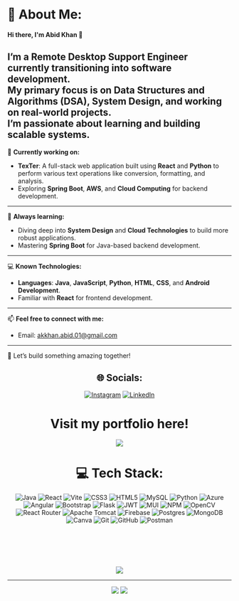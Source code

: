 # 💫 About Me:
#### Hi there, I'm Abid Khan 👋  

I’m a **Remote Desktop Support Engineer** currently transitioning into **software development**.  
My primary focus is on **Data Structures and Algorithms (DSA)**, **System Design**, and working on **real-world projects**.  
I’m passionate about learning and building scalable systems.  
-

🔭 **Currently working on:**  
- **TexTer**: A full-stack web application built using **React** and **Python** to perform various text operations like conversion, formatting, and analysis.  
- Exploring **Spring Boot**, **AWS**, and **Cloud Computing** for backend development.
- ---

🌱 **Always learning:**  
- Diving deep into **System Design** and **Cloud Technologies** to build more robust applications.  
- Mastering **Spring Boot** for Java-based backend development.  
---

💻 **Known Technologies:**  
- **Languages**: **Java**, **JavaScript**, **Python**, **HTML**, **CSS**, and **Android Development**.  
- Familiar with **React** for frontend development.  
---

📫 **Feel free to connect with me:**  
- Email: [akkhan.abid.01@gmail.com](mailto:akkhan.abid.01@gmail.com)  
---

🚀 Let’s build something amazing together!


<div align="center">

 
## 🌐 Socials:
[![Instagram](https://img.shields.io/badge/Instagram-%23E4405F.svg?logo=Instagram&logoColor=white)](https://instagram.com/ak_studio_011) [![LinkedIn](https://img.shields.io/badge/LinkedIn-%230077B5.svg?logo=linkedin&logoColor=white)](https://linkedin.com/in/abid-khan-ak) 

# Visit my portfolio here!
 [![](https://img.shields.io/badge/portfolio-blue?style=flat)](https://abidkhan-dev.netlify.app/)


 
# 💻 Tech Stack:
 ![Java](https://img.shields.io/badge/java-%23ED8B00.svg?style=for-the-badge&logo=openjdk&logoColor=white) ![React](https://img.shields.io/badge/react-%2320232a.svg?style=for-the-badge&logo=react&logoColor=%2361DAFB)  ![Vite](https://img.shields.io/badge/vite-%23646CFF.svg?style=for-the-badge&logo=vite&logoColor=white) ![CSS3](https://img.shields.io/badge/css3-%231572B6.svg?style=for-the-badge&logo=css3&logoColor=white) ![HTML5](https://img.shields.io/badge/html5-%23E34F26.svg?style=for-the-badge&logo=html5&logoColor=white) ![MySQL](https://img.shields.io/badge/mysql-4479A1.svg?style=for-the-badge&logo=mysql&logoColor=white)  ![Python](https://img.shields.io/badge/python-3670A0?style=for-the-badge&logo=python&logoColor=ffdd54) ![Azure](https://img.shields.io/badge/azure-%230072C6.svg?style=for-the-badge&logo=microsoftazure&logoColor=white) ![Angular](https://img.shields.io/badge/angular-%23DD0031.svg?style=for-the-badge&logo=angular&logoColor=white) ![Bootstrap](https://img.shields.io/badge/bootstrap-%238511FA.svg?style=for-the-badge&logo=bootstrap&logoColor=white) ![Flask](https://img.shields.io/badge/flask-%23000.svg?style=for-the-badge&logo=flask&logoColor=white) ![JWT](https://img.shields.io/badge/JWT-black?style=for-the-badge&logo=JSON%20web%20tokens) ![MUI](https://img.shields.io/badge/MUI-%230081CB.svg?style=for-the-badge&logo=mui&logoColor=white) ![NPM](https://img.shields.io/badge/NPM-%23CB3837.svg?style=for-the-badge&logo=npm&logoColor=white) ![OpenCV](https://img.shields.io/badge/opencv-%23white.svg?style=for-the-badge&logo=opencv&logoColor=white) ![React Router](https://img.shields.io/badge/React_Router-CA4245?style=for-the-badge&logo=react-router&logoColor=white)  ![Apache Tomcat](https://img.shields.io/badge/apache%20tomcat-%23F8DC75.svg?style=for-the-badge&logo=apache-tomcat&logoColor=black) ![Firebase](https://img.shields.io/badge/firebase-a08021?style=for-the-badge&logo=firebase&logoColor=ffcd34) ![Postgres](https://img.shields.io/badge/postgres-%23316192.svg?style=for-the-badge&logo=postgresql&logoColor=white) ![MongoDB](https://img.shields.io/badge/MongoDB-%234ea94b.svg?style=for-the-badge&logo=mongodb&logoColor=white) ![Canva](https://img.shields.io/badge/Canva-%2300C4CC.svg?style=for-the-badge&logo=Canva&logoColor=white) ![Git](https://img.shields.io/badge/git-%23F05033.svg?style=for-the-badge&logo=git&logoColor=white) ![GitHub](https://img.shields.io/badge/github-%23121011.svg?style=for-the-badge&logo=github&logoColor=white) ![Postman](https://img.shields.io/badge/Postman-FF6C37?style=for-the-badge&logo=postman&logoColor=white)

<br>
<br>
<br>
<br>

![](https://github-readme-stats.vercel.app/api/top-langs/?username=AbidKhan01ak&theme=dark&hide_border=true&include_all_commits=true&count_private=true&layout=donut)

---
![](https://komarev.com/ghpvc/?username=AbidKhan01ak&style=for-the-badge&abbreviated=true&color=3674B5&label=PROFILE+VIEWS)
[![](https://visitcount.itsvg.in/api?id=AbidKhan01ak&icon=1&color=15)](https://visitcount.itsvg.in)



</div>
